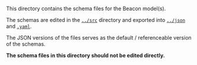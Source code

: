 This directory contains the schema files for the Beacon model(s).

The schemas are edited in the [`../src`](../src) directory and exported into [`../json`](../json) and [`.yaml`](../representations).

The JSON versions of the files serves as the default / referenceable version of the schemas.

**The schema files in this directory should not be edited directly.**